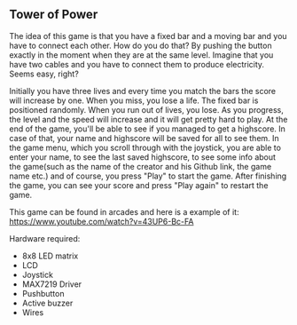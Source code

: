 ## Tower of Power
  The idea of this game is that you have a fixed bar and a moving bar and you have to connect each other. How do you do that? By pushing the button exactly in the moment when they are at the same level. Imagine that you have two cables and you have to connect them to produce electricity. Seems easy, right?
  
  Initially you have three lives and every time you match the bars the score will increase by one. When you miss, you lose a life. The fixed bar is positioned randomly. When you run out of lives, you lose.
  As you progress, the level and the speed will increase and it will get pretty hard to play. At the end of the game, you'll be able to see if you managed to get a highscore. In case of that, your name and highscore will be saved for all to see them. 
  In the game menu, which you scroll through with the joystick, you are able to enter your name, to see the last saved highscore, to see some info about the game(such as the name of the creator and his Github link, the game name etc.) and of course, you press "Play" to start the game. After finishing the game, you can see your score and press "Play again" to restart the game.
  
  This game can be found in arcades and here is a example of it: https://www.youtube.com/watch?v=43UP6-Bc-FA

Hardware required:
- 8x8 LED matrix
- LCD
- Joystick
- MAX7219 Driver
- Pushbutton
- Active buzzer
- Wires
